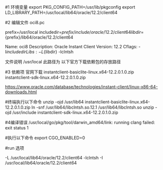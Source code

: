  #1 环境变量
 export PKG_CONFIG_PATH=/usr/lib/pkgconfig
 export LD_LIBRARY_PATH=/usr/local/lib64/oracle/12.2/client64
 
 #2 编辑文件 oci8.pc
 
 prefix=/usr/local
 includedir=${prefix}/include/oracle/12.2/client64
 libdir=${prefix}/lib64/oracle/12.2/client64
 
 Name: oci8
 Description: Oracle Instant Client
 Version: 12.2
 Cflags: -I${includedir}
 Libs: -L${libdir} -lclntsh


文件说明
/usr/local 此路径为 以下官方下载依赖包的存放路径

#3 依赖项
官网下载 
instantclient-basiclite-linux.x64-12.2.0.1.0.zip
instantclient-sdk-linux.x64-12.2.0.1.0.zip

https://www.oracle.com/database/technologies/instant-client/linux-x86-64-downloads.html

#终端执行以下命令
unzip -ojd /usr/lib64  instantclient-basiclite-linux.x64-12.2.0.1.0.zip
ln -snf /usr/lib64/libclntsh.so.12.1 /usr/lib64/libclntsh.so
unzip -ojd /usr/include  instantclient-sdk-linux.x64-12.2.0.1.0.zip

#4编译错误
/usr/local/go/pkg/tool/darwin_amd64/link: running clang failed: exit status 1

#执行以下命令
export CGO_ENABLED=0


#run 选项


-L /usr/local/lib64/oracle/12.2/client64 -lclntsh -I /usr/local/lib64/oracle/12.2/client64
